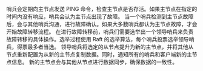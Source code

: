 哨兵会定期向主节点发送 PING 命令，检查主节点是否存活。如果主节点在指定的时间内没有响应，哨兵会认为主节点出现了故障。
当一个哨兵检测到主节点故障后，会与其他哨兵沟通，进行故障确认。如果大多数哨兵都认为主节点故障，才会开始故障转移流程。
在进行故障转移前，哨兵们需要选举出一个领导哨兵来负责故障转移的具体操作。选举过程使用 Raft 的选举算法，每个哨兵投票选举领导哨兵，得票最多者当选。
领导哨兵将选定的从节点提升为新的主节点，并将其他从节点重新配置为从新的主节点复制数据。同时，通知所有的哨兵和客户端新的主节点信息。
新的主节点会与其他从节点进行数据同步，确保数据的一致性。